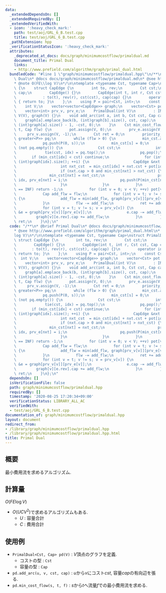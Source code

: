 ```yaml
---
data:
  _extendedDependsOn: []
  _extendedRequiredBy: []
  _extendedVerifiedWith:
  - icon: ':heavy_check_mark:'
    path: test/aoj/GRL_6_B.test.cpp
    title: test/aoj/GRL_6_B.test.cpp
  _pathExtension: hpp
  _verificationStatusIcon: ':heavy_check_mark:'
  attributes:
    _deprecated_at_docs: docs/graph/minimumcostflow/primaldual.md
    document_title: Primal Dual
    links:
    - http://www.prefield.com/algorithm/graph/primal_dual.html
  bundledCode: "#line 1 \"graph/minimumcostflow/primaldual.hpp\"\n/**\n* @brief Primal\
    \ Dual\n* @docs docs/graph/minimumcostflow/primaldual.md\n* @see http://www.prefield.com/algorithm/graph/primal_dual.html\n\
    * @note O(FE\\log V)\n*/\n\ntemplate <typename Cst, typename Cap>\nstruct PrimalDual\
    \ {\n    struct CapEdge {\n        int to, rev;\n        Cst cst;\n        Cap\
    \ cap;\n        CapEdge() {}\n        CapEdge(int t, int r, Cst cst, Cap cap)\n\
    \            : to(t), rev(r), cst(cst), cap(cap) {}\n        operator int() const\
    \ { return to; }\n    };\n    using P = pair<Cst, int>;\n    const Cst INF;\n\
    \    int V;\n    vector<vector<CapEdge>> graph;\n    vector<Cst> pot, min_cst;\n\
    \    vector<int> prv_v, prv_e;\n    PrimalDual(int V)\n        : INF(numeric_limits<Cst>::max()),\
    \ V(V), graph(V) {}\n    void add_arc(int a, int b, Cst cst, Cap cap) {\n    \
    \    graph[a].emplace_back(b, (int)graph[b].size(), cst, cap);\n        graph[b].emplace_back(a,\
    \ (int)graph[a].size() - 1, -cst, 0);\n    }\n    Cst min_cost_flow(int s, int\
    \ t, Cap flw) {\n        pot.assign(V, 0);\n        prv_e.assign(V, -1);\n   \
    \     prv_v.assign(V, -1);\n        Cst ret = 0;\n        priority_queue<P, vector<P>,\
    \ greater<P>> pq;\n        while (flw > 0) {\n            min_cst.assign(V, INF);\n\
    \            pq.push(P(0, s));\n            min_cst[s] = 0;\n            while\
    \ (not pq.empty()) {\n                Cst cst;\n                int idx;\n   \
    \             tie(cst, idx) = pq.top();\n                pq.pop();\n         \
    \       if (min_cst[idx] < cst) continue;\n                for (int i = 0; i <\
    \ (int)graph[idx].size(); ++i) {\n                    CapEdge &nxt = graph[idx][i];\n\
    \                    int nxt_cst  = min_cst[idx] + nxt.cst + pot[idx] - pot[nxt];\n\
    \                    if (nxt.cap > 0 and min_cst[nxt] > nxt_cst) {\n         \
    \               min_cst[nxt] = nxt_cst;\n                        prv_v[nxt] =\
    \ idx, prv_e[nxt] = i;\n                        pq.push(P(min_cst[nxt], nxt));\n\
    \                    }\n                }\n            }\n            if (min_cst[t]\
    \ == INF) return -1;\n            for (int v = 0; v < V; ++v) pot[v] += min_cst[v];\n\
    \            Cap add_flw = flw;\n            for (int v = t; v != s; v = prv_v[v])\
    \ {\n                add_flw = min(add_flw, graph[prv_v[v]][prv_e[v]].cap);\n\
    \            }\n            flw -= add_flw;\n            ret += add_flw * pot[t];\n\
    \            for (int v = t; v != s; v = prv_v[v]) {\n                CapEdge\
    \ &e = graph[prv_v[v]][prv_e[v]];\n                e.cap -= add_flw;\n       \
    \         graph[v][e.rev].cap += add_flw;\n            }\n        }\n        return\
    \ ret;\n    }\n};\n"
  code: "/**\n* @brief Primal Dual\n* @docs docs/graph/minimumcostflow/primaldual.md\n\
    * @see http://www.prefield.com/algorithm/graph/primal_dual.html\n* @note O(FE\\\
    log V)\n*/\n\ntemplate <typename Cst, typename Cap>\nstruct PrimalDual {\n   \
    \ struct CapEdge {\n        int to, rev;\n        Cst cst;\n        Cap cap;\n\
    \        CapEdge() {}\n        CapEdge(int t, int r, Cst cst, Cap cap)\n     \
    \       : to(t), rev(r), cst(cst), cap(cap) {}\n        operator int() const {\
    \ return to; }\n    };\n    using P = pair<Cst, int>;\n    const Cst INF;\n  \
    \  int V;\n    vector<vector<CapEdge>> graph;\n    vector<Cst> pot, min_cst;\n\
    \    vector<int> prv_v, prv_e;\n    PrimalDual(int V)\n        : INF(numeric_limits<Cst>::max()),\
    \ V(V), graph(V) {}\n    void add_arc(int a, int b, Cst cst, Cap cap) {\n    \
    \    graph[a].emplace_back(b, (int)graph[b].size(), cst, cap);\n        graph[b].emplace_back(a,\
    \ (int)graph[a].size() - 1, -cst, 0);\n    }\n    Cst min_cost_flow(int s, int\
    \ t, Cap flw) {\n        pot.assign(V, 0);\n        prv_e.assign(V, -1);\n   \
    \     prv_v.assign(V, -1);\n        Cst ret = 0;\n        priority_queue<P, vector<P>,\
    \ greater<P>> pq;\n        while (flw > 0) {\n            min_cst.assign(V, INF);\n\
    \            pq.push(P(0, s));\n            min_cst[s] = 0;\n            while\
    \ (not pq.empty()) {\n                Cst cst;\n                int idx;\n   \
    \             tie(cst, idx) = pq.top();\n                pq.pop();\n         \
    \       if (min_cst[idx] < cst) continue;\n                for (int i = 0; i <\
    \ (int)graph[idx].size(); ++i) {\n                    CapEdge &nxt = graph[idx][i];\n\
    \                    int nxt_cst  = min_cst[idx] + nxt.cst + pot[idx] - pot[nxt];\n\
    \                    if (nxt.cap > 0 and min_cst[nxt] > nxt_cst) {\n         \
    \               min_cst[nxt] = nxt_cst;\n                        prv_v[nxt] =\
    \ idx, prv_e[nxt] = i;\n                        pq.push(P(min_cst[nxt], nxt));\n\
    \                    }\n                }\n            }\n            if (min_cst[t]\
    \ == INF) return -1;\n            for (int v = 0; v < V; ++v) pot[v] += min_cst[v];\n\
    \            Cap add_flw = flw;\n            for (int v = t; v != s; v = prv_v[v])\
    \ {\n                add_flw = min(add_flw, graph[prv_v[v]][prv_e[v]].cap);\n\
    \            }\n            flw -= add_flw;\n            ret += add_flw * pot[t];\n\
    \            for (int v = t; v != s; v = prv_v[v]) {\n                CapEdge\
    \ &e = graph[prv_v[v]][prv_e[v]];\n                e.cap -= add_flw;\n       \
    \         graph[v][e.rev].cap += add_flw;\n            }\n        }\n        return\
    \ ret;\n    }\n};\n"
  dependsOn: []
  isVerificationFile: false
  path: graph/minimumcostflow/primaldual.hpp
  requiredBy: []
  timestamp: '2020-08-25 17:20:34+09:00'
  verificationStatus: LIBRARY_ALL_AC
  verifiedWith:
  - test/aoj/GRL_6_B.test.cpp
documentation_of: graph/minimumcostflow/primaldual.hpp
layout: document
redirect_from:
- /library/graph/minimumcostflow/primaldual.hpp
- /library/graph/minimumcostflow/primaldual.hpp.html
title: Primal Dual
---
```

## 概要

最小費用流を求めるアルゴリズム.

## 計算量

$O(FE\log V)$

- $O(UCV^2)$で求めるアルゴリズムもある.
  - $U$ : 容量合計
  - $C$ : 費用合計

## 使用例

- `PrimalDual<Cst, Cap> pd(V)` : $V$頂点のグラフを定義.
  - コストの型 : `Cst`
  - 容量の型 : `Cap`
- `pd.add_arc(u, v, cst, cap)` : $u$から$v$にコスト$cst$, 容量$cap$の有向辺を張る.
- `pd.min_cost_flow(s, t, f)` : $s$から$t$へ流量$f$での最小費用流を求める.
